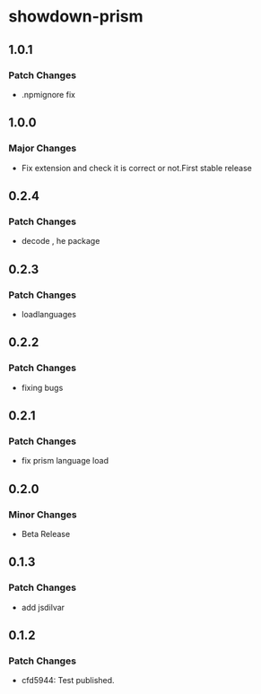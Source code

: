 # showdown-prism

## 1.0.1

### Patch Changes

- .npmignore fix

## 1.0.0

### Major Changes

- Fix extension and check it is correct or not.First stable release

## 0.2.4

### Patch Changes

- decode , he package

## 0.2.3

### Patch Changes

- loadlanguages

## 0.2.2

### Patch Changes

- fixing bugs

## 0.2.1

### Patch Changes

- fix prism language load

## 0.2.0

### Minor Changes

- Beta Release

## 0.1.3

### Patch Changes

- add jsdilvar

## 0.1.2

### Patch Changes

- cfd5944: Test published.
